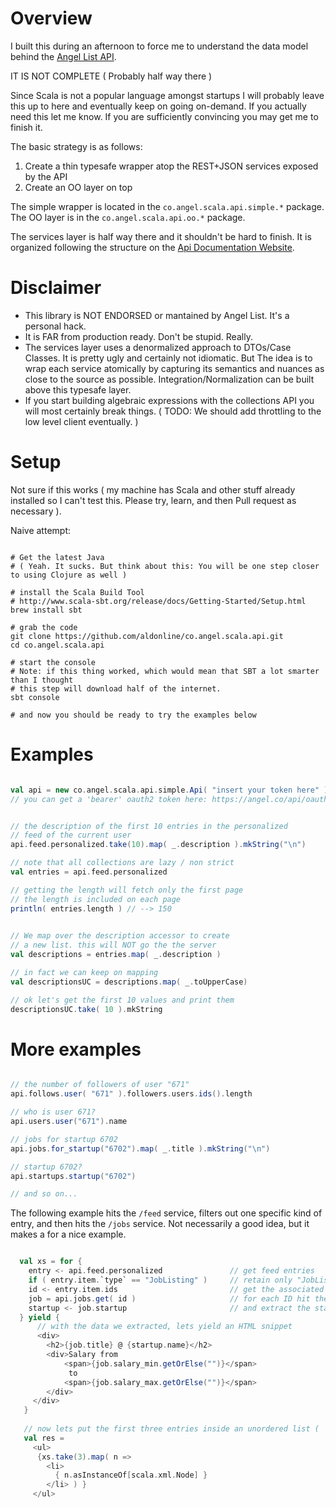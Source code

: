 # Overview

I built this during an afternoon to force me to understand the data
model behind the [Angel List API](http://angel.co/api). 

IT IS NOT COMPLETE
( Probably half way there )

Since Scala is not a popular language amongst startups I will probably
leave this up to here and eventually keep on going on-demand.
If you actually need this let me know. If you are sufficiently convincing
you may get me to finish it.

The basic strategy is as follows:

1. Create a thin typesafe wrapper atop the REST+JSON services exposed by the API
2. Create an OO layer on top

The simple wrapper is located in the `co.angel.scala.api.simple.*` package.
The OO layer is in the `co.angel.scala.api.oo.*` package.

The services layer is half way there and it shouldn't be hard to finish.
It is organized following the structure on the [Api Documentation Website](https://angel.co/api).

# Disclaimer

* This library is NOT ENDORSED or mantained by Angel List. It's a personal hack.
* It is FAR from production ready. Don't be stupid. Really.
* The services layer uses a denormalized approach to DTOs/Case Classes. It is pretty ugly
  and certainly not idiomatic. But The idea is to wrap each service
  atomically by capturing its semantics and nuances as close to the source as possible.
  Integration/Normalization can be built above this typesafe layer.
* If you start building algebraic expressions with the collections API you will most certainly
  break things. ( TODO: We should add throttling to the low level client eventually. )

# Setup

Not sure if this works ( my machine has Scala and other stuff already installed so I can't test this.
  Please try, learn, and then Pull request as necessary ).

Naive attempt:

```shell

# Get the latest Java
# ( Yeah. It sucks. But think about this: You will be one step closer to using Clojure as well )

# install the Scala Build Tool 
# http://www.scala-sbt.org/release/docs/Getting-Started/Setup.html
brew install sbt

# grab the code
git clone https://github.com/aldonline/co.angel.scala.api.git
cd co.angel.scala.api

# start the console
# Note: if this thing worked, which would mean that SBT a lot smarter than I thought
# this step will download half of the internet.
sbt console

# and now you should be ready to try the examples below

```

# Examples

```scala

val api = new co.angel.scala.api.simple.Api( "insert your token here" )
// you can get a 'bearer' oauth2 token here: https://angel.co/api/oauth/clients


// the description of the first 10 entries in the personalized
// feed of the current user
api.feed.personalized.take(10).map( _.description ).mkString("\n")

// note that all collections are lazy / non strict
val entries = api.feed.personalized

// getting the length will fetch only the first page
// the length is included on each page
println( entries.length ) // --> 150

  
// We map over the description accessor to create
// a new list. this will NOT go the the server
val descriptions = entries.map( _.description )

// in fact we can keep on mapping
val descriptionsUC = descriptions.map( _.toUpperCase)

// ok let's get the first 10 values and print them
descriptionsUC.take( 10 ).mkString

```

# More examples

```scala

// the number of followers of user "671"
api.follows.user( "671" ).followers.users.ids().length

// who is user 671?
api.users.user("671").name

// jobs for startup 6702
api.jobs.for_startup("6702").map( _.title ).mkString("\n")

// startup 6702?
api.startups.startup("6702")

// and so on...

```

The following example hits the `/feed` service, filters out one specific kind of entry,
and then hits the `/jobs` service. Not necessarily a good idea, but it makes a for a nice example.

```scala

  val xs = for {
    entry <- api.feed.personalized               // get feed entries
    if ( entry.item.`type` == "JobListing" )     // retain only "JobListing"s
    id <- entry.item.ids                         // get the associated IDs
    job = api.jobs.get( id )                     // for each ID hit the /jobs service
    startup <- job.startup                       // and extract the startup associated with each job
  } yield {
      // with the data we extracted, lets yield an HTML snippet
      <div>
        <h2>{job.title} @ {startup.name}</h2>
        <div>Salary from
            <span>{job.salary_min.getOrElse("")}</span>
             to
            <span>{job.salary_max.getOrElse("")}</span>
        </div>
     </div>                                        
   }
  
   // now lets put the first three entries inside an unordered list ( `ul > li` )
   val res =
     <ul>
      {xs.take(3).map( n =>
        <li>
          { n.asInstanceOf[scala.xml.Node] }
        </li> ) }
     </ul>


```

